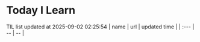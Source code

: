 # Today I Learn 
TIL list updated at 2025-09-02 02:25:54
| name | url | updated time |
| :--- | -- | -- |
